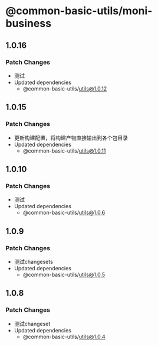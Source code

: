 # @common-basic-utils/moni-business

## 1.0.16

### Patch Changes

- 测试
- Updated dependencies
  - @common-basic-utils/utils@1.0.12

## 1.0.15

### Patch Changes

- 更新构建配置，将构建产物直接输出到各个包目录
- Updated dependencies
  - @common-basic-utils/utils@1.0.11

## 1.0.10

### Patch Changes

- 测试
- Updated dependencies
  - @common-basic-utils/utils@1.0.6

## 1.0.9

### Patch Changes

- 测试changesets
- Updated dependencies
  - @common-basic-utils/utils@1.0.5

## 1.0.8

### Patch Changes

- 测试changeset
- Updated dependencies
  - @common-basic-utils/utils@1.0.4
